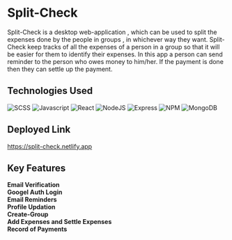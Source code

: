   # Split-Check

Split-Check is a desktop web-application , which can be used to split the expenses done by the people in groups , in whichever way they want.
Split-Check keep tracks of all the expenses of a person in a group so that it will be easier for them to identify their expenses.
In this app a person can send reminder to the person who owes money to him/her. If the payment is done then they can settle up the payment.


## Technologies Used
![SCSS](https://img.shields.io/badge/-scss-orange?color=264DE4&style=for-the-badge&logo=scss&logoColor=white&logoWidth=20)
![Javascript](https://img.shields.io/badge/-javascript-white?style=for-the-badge&logo=javascript&logoColor=white&logoWidth=20&color=F1DB4E)
![React](https://img.shields.io/badge/-React-blue?style=for-the-badge&logo=React&logoColor=white&logoWidth=20)
![NodeJS](https://img.shields.io/badge/-Node-orange?color=8BBF3F&style=for-the-badge&logo=NODE&logoColor=white&logoWidth=20)
![Express](https://img.shields.io/badge/-Express-purple?color=8BBF3F&style=for-the-badge&logo=Express&logoColor=white&logoWidth=20)
![NPM](https://img.shields.io/badge/-NPM-brightgreen?color=DC2C34&style=for-the-badge&logo=NPM&logoColor=white&logoWidth=20)
![MongoDB](https://img.shields.io/badge/-mongoDb-orange?color=green&style=for-the-badge&logo=mongoDB&logoColor=white&logoWidth=20)

## Deployed Link
https://split-check.netlify.app

## Key Features
  **Email Verification**<br/>
  **Googel Auth Login**<br/>
  **Email Reminders**<br/>
  **Profile Updation**<br/>
  **Create-Group**<br/>
  **Add Expenses and Settle Expenses**<br/>
  **Record of Payments**<br/>

